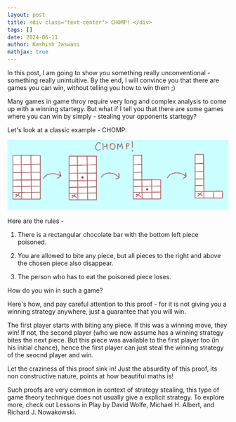 ```yaml
---
layout: post
title: <div class="text-center"> CHOMP! </div>
tags: []
date: 2024-06-11
author: Kashish Jaswani
mathjax: true
---
```

In this post, I am going to show you something really unconventional - something really unintuitive. By the end, I will convince you
that there are games you can win, without telling you how to win them ;)

Many games in game throy require very long and complex analysis to come up with a winning startegy. But what if I tell you that 
there are some games where you can win by simply - stealing your opponents startegy?

Let's look at a classic example - CHOMP.

<center>
<img src = "/assets/img/PENUP_20240621_220232.png" style = "width: 600px;"/>
</center>

Here are the rules - 

1. There is a rectangular chocolate bar with the bottom left piece poisoned.

2. You are allowed to bite any piece, but all pieces to the right and above the chosen piece also disappear.

3. The person who has to eat the poisoned piece loses.

How do you win in such a game?

Here's how, and pay careful attention to this proof - for it is not giving you a winning strategy anywhere, just a guarantee that you will win.

The first player starts with biting any piece. If this was a winning move, they win! If not, the second player (who we now assume has a winning strategy bites the next piece.
But this piece was available to the first player too (in his initial chance), hence the first player can just steal the 
winning strategy of the seocnd player and win. 

Let the craziness of this proof sink in! Just the absurdity of this proof, its non constructive nature, points at how beautiful maths is!

Such proofs are very common in context of strategy stealing, this type of game theory technique does not usually give a explicit strategy. To explore more, check out Lessons in Play
by David Wolfe, Michael H. Albert, and Richard J. Nowakowski.










